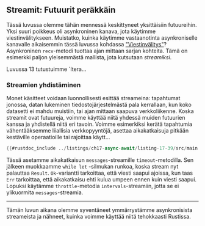 ## Streamit: Futuurit peräkkäin

Tässä luvussa olemme tähän mennessä keskittyneet yksittäisiin futuureihin. Yksi suuri poikkeus oli asynkroninen kanava, jota käytimme viestinvälitykseen. Muistatko, kuinka käytimme vastaanotinta asynkroniselle kanavalle aikaisemmin tässä luvussa kohdassa ["Viestinvälitys"](ch17-02-concurrency-with-async.html#message-passing)? Asynkroninen `recv`-metodi tuottaa ajan mittaan sarjan kohteita. Tämä on esimerkki paljon yleisemmästä mallista, jota kutsutaan _streamiksi_.

Luvussa 13 tutustuimme `Itera...

### Streamien yhdistäminen

Monet käsitteet voidaan luonnollisesti esittää streameina: tapahtumat jonossa, datan lukeminen tiedostojärjestelmästä pala kerrallaan, kun koko datasetti ei mahdu muistiin, tai ajan mittaan saapuva verkkoliikenne. Koska streamit ovat futuureja, voimme käyttää niitä yhdessä muiden futuurien kanssa ja yhdistellä niitä eri tavoin. Voimme esimerkiksi kerätä tapahtumia vähentääksemme liiallisia verkkopyyntöjä, asettaa aikakatkaisuja pitkään kestäville operaatioille tai rajoittaa käytt...
```rust
{{#rustdoc_include ../listings/ch17-async-await/listing-17-39/src/main.rs:throttle}}
```

Tässä asetamme aikakatkaisun `messages`-streamille `timeout`-metodilla. Sen jälkeen muokkaamme `while let` -silmukan runkoa, koska stream nyt palauttaa `Result`. `Ok`-variantti tarkoittaa, että viesti saapui ajoissa, kun taas `Err` tarkoittaa, että aikakatkaisu ehti kulua umpeen ennen kuin viesti saapui. Lopuksi käytämme `throttle`-metodia `intervals`-streamiin, jotta se ei ylikuormita `messages`-streamia.

---

Tämän luvun aikana olemme syventäneet ymmärrystämme asynkronisista streameista ja nähneet, kuinka voimme käyttää niitä tehokkaasti Rustissa.

